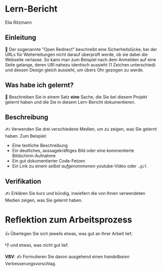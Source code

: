 # Lern-Bericht
Elia Ritzmann

## Einleitung
🧐 Der sogenannte "Open Redirect" beschreibt eine Sicherheitslücke, bei der URLs für Weiterleitungen nicht darauf überprüft werde, ob sie dabei die Webseite verlasse. So kann man zum Beispiel nach dem Anmelden auf eine Seite gelange, deren URl nahezu identisch aussieht (1 Zeichen unterschied) und dessen Design gleich aussieht, um übers Ohr gezogen zu werde. 



## Was habe ich gelernt?

📝 Beschreiben Sie in einem Satz **eine** Sache, die Sie bei diesem Projekt gelernt haben und die Sie in diesem Lern-Bericht dokumentieren.

## Beschreibung

✍️ Verwenden Sie drei verschiedene Medien, um zu zeigen, was Sie gelernt haben. Zum Beispiel:

* Eine textliche Beschreibung
* Ein deutliches, aussagekräftiges Bild oder eine kommentierte Bildschirm-Aufnahme
* Ein gut dokumentierter Code-Fetzen
* Ein Link zu einem *selbst aufgenommenen* youtube-Video oder `.gif`.

## Verifikation

✍️ Erklären Sie kurz und bündig, inwiefern die von Ihnen verwendeten Medien zeigen, was Sie gelernt haben.

# Reflektion zum Arbeitsprozess

👍 Überlegen Sie sich jeweils etwas, was gut an Ihrer Arbeit lief; 

👎 und etwas, was nicht gut lief.

**VBV**: ✍️ Formulieren Sie davon ausgehend einen *handelbaren* Verbesserungsvorschlag.
